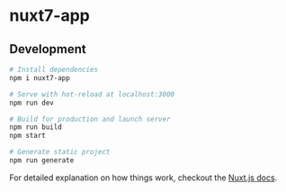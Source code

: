 # nuxt7-app

> 

## Development

``` bash
# Install dependencies
npm i nuxt7-app

# Serve with hot-reload at localhost:3000
npm run dev

# Build for production and launch server
npm run build
npm start

# Generate static project
npm run generate
```

For detailed explanation on how things work, checkout the [Nuxt.js docs](https://github.com/nuxt/nuxt.js).
